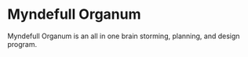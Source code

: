 # Myndefull Organum
Myndefull Organum is an all in one brain storming, planning, and design program.
